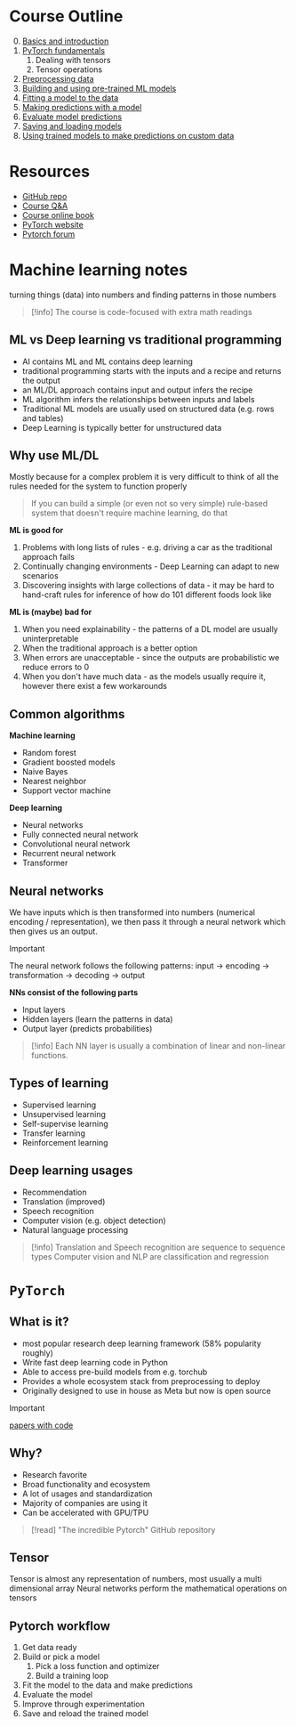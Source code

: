 
# Course Outline

0. [Basics and introduction]()
1. [PyTorch fundamentals](00_pytorch_fundamentals.ipynb)
	1. Dealing with tensors
	2. Tensor operations
2. [Preprocessing data]()
3. [Building and using pre-trained ML models]()
4. [Fitting a model to the data]()
5. [Making predictions with a model]()
6. [Evaluate model predictions]()
7. [Saving and loading models]()
8. [Using trained models to make predictions on custom data]()

# Resources

- [GitHub repo](https://github.com/mrdbourke/pytorch-deep-learning)
- [Course Q&A](https://github.com/mrdbourke/pytorch-deep-learning/discussions)
- [Course online book](https://www.learnpytorch.io)
- [PyTorch website](https://www.pytorch.org)
- [Pytorch forum](https://discuss.pytorch.org/)

# Machine learning notes

turning things (data) into numbers and finding patterns in those numbers

> [!info]
> The course is code-focused with extra math readings

## ML vs Deep learning vs traditional programming

- AI contains ML and ML contains deep learning
- traditional programming starts with the inputs and a recipe and returns the output
- an ML/DL approach contains input and output infers the recipe
- ML algorithm infers the relationships between inputs and labels
- Traditional ML models are usually used on structured data (e.g. rows and tables)
- Deep Learning is typically better for unstructured data

## Why use ML/DL

Mostly because for a complex problem it is very difficult to think of all the rules needed for the system to function properly

> If you can build a simple (or even not so very simple) rule-based system that doesn't require machine learning, do that

**ML is good for**

1. Problems with long lists of rules - e.g. driving a car as the traditional approach fails
2. Continually changing environments - Deep Learning can adapt to new scenarios
3. Discovering insights with large collections of data - it may be hard to hand-craft rules for inference of how do 101 different foods look like

**ML is (maybe) bad for**

1. When you need explainability - the patterns of a DL model are usually uninterpretable
2. When the traditional approach is a better option
3. When errors are unacceptable - since the outputs are probabilistic we reduce errors to 0
4. When you don't have much data - as the models usually require it, however there exist a few workarounds

## Common algorithms

**Machine learning**

- Random forest
- Gradient boosted models
- Naive Bayes
- Nearest neighbor
- Support vector machine

**Deep learning**

- Neural networks
- Fully connected neural network
- Convolutional neural network
- Recurrent neural network
- Transformer

## Neural networks

We have inputs which is then transformed into numbers (numerical encoding / representation), we then pass it through a neural network which then gives us an output.

> [!important]
> The neural network follows the following patterns:
> input -> encoding -> transformation -> decoding -> output

**NNs consist of the following parts**

- Input layers
- Hidden layers (learn the patterns in data)
- Output layer (predicts probabilities)

> [!info]
> Each NN layer is usually a combination of linear and non-linear functions.

## Types of learning

- Supervised learning
- Unsupervised learning
- Self-supervise learning
- Transfer learning
- Reinforcement learning

## Deep learning usages

- Recommendation
- Translation (improved)
- Speech recognition
- Computer vision (e.g. object detection)
- Natural language processing

> [!info]
> Translation and Speech recognition are sequence to sequence types
> Computer vision and NLP are classification and regression

# `PyTorch`

## What is it?

- most popular research deep learning framework (58% popularity roughly)
- Write fast deep learning code in Python
- Able to access pre-build models from e.g. torchub
- Provides a whole ecosystem stack from preprocessing to deploy
- Originally designed to use in house as Meta but now is open source

> [!important]
> [papers with code](https://www.paperswithcode.com)

## Why?

- Research favorite
- Broad functionality and ecosystem
- A lot of usages and standardization
- Majority of companies are using it
- Can be accelerated with GPU/TPU

> [!read]
> "The incredible Pytorch" GitHub repository

## Tensor

Tensor is almost any representation of numbers, most usually a multi dimensional array
Neural networks perform the mathematical operations on tensors


## Pytorch workflow

1. Get data ready
2. Build or pick a model
	1. Pick a loss function and optimizer
	2. Build a training loop
3. Fit the model to the data and make predictions
4. Evaluate the model
5. Improve through experimentation
6. Save and reload the trained model